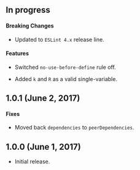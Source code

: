 ## In progress

#### Breaking Changes

 * Updated to `ESLint 4.x` release line.

#### Features

 * Switched `no-use-before-define` rule off.

 * Added `k` and `R` as a valid single-variable.

## 1.0.1 (June 2, 2017)

#### Fixes

 * Moved back `dependencies` to `peerDependencies`.

## 1.0.0 (June 1, 2017)

 * Initial release.
